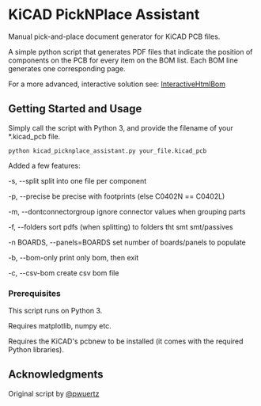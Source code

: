 # KiCAD PickNPlace Assistant

Manual pick-and-place document generator for KiCAD PCB files.

A simple python script that generates PDF files that indicate the position of components on the PCB for every item on the BOM list.
Each BOM line generates one corresponding page.

For a more advanced, interactive solution see: [InteractiveHtmlBom](https://github.com/openscopeproject/InteractiveHtmlBom)

## Getting Started and Usage

Simply call the script with Python 3, and provide the filename of your *.kicad_pcb file.
```
python kicad_picknplace_assistant.py your_file.kicad_pcb
```

Added a few features:

  -s, --split           split into one file per component

  -p, --precise         be precise with footprints (else C0402N == C0402L)

  -m, --dontconnectorgroup ignore connector values when grouping parts

  -f, --folders         sort pdfs (when splitting) to folders tht smt smt/passives

  -n BOARDS, --panels=BOARDS set number of boards/panels to populate

  -b, --bom-only        print only bom, then exit

  -c, --csv-bom         create csv bom file


### Prerequisites

This script runs on Python 3.

Requires matplotlib, numpy etc.

Requires the KiCAD's pcbnew to be installed (it comes with the required Python libraries).

## Acknowledgments

Original script by [@pwuertz](https://github.com/pwuertz)
